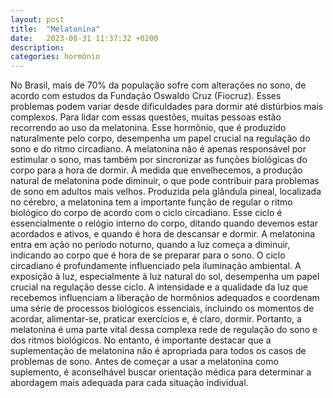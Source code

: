 ```yaml
---
layout: post
title:  "Melatonina"
date:   2023-08-31 11:37:32 +0200
description: 
categories: hormônio
---
```

No Brasil, mais de 70% da população sofre com alterações no sono, de acordo com estudos da Fundação Oswaldo Cruz (Fiocruz). Esses problemas podem variar desde dificuldades para dormir até distúrbios mais complexos. Para lidar com essas questões, muitas pessoas estão recorrendo ao uso da melatonina. Esse hormônio, que é produzido naturalmente pelo corpo, desempenha um papel crucial na regulação do sono e do ritmo circadiano.
A melatonina não é apenas responsável por estimular o sono, mas também por sincronizar as funções biológicas do corpo para a hora de dormir. À medida que envelhecemos, a produção natural de melatonina pode diminuir, o que pode contribuir para problemas de sono em adultos mais velhos.
Produzida pela glândula pineal, localizada no cérebro, a melatonina tem a importante função de regular o ritmo biológico do corpo de acordo com o ciclo circadiano. Esse ciclo é essencialmente o relógio interno do corpo, ditando quando devemos estar acordados e ativos, e quando é hora de descansar e dormir. A melatonina entra em ação no período noturno, quando a luz começa a diminuir, indicando ao corpo que é hora de se preparar para o sono.
O ciclo circadiano é profundamente influenciado pela iluminação ambiental. A exposição à luz, especialmente à luz natural do sol, desempenha um papel crucial na regulação desse ciclo. A intensidade e a qualidade da luz que recebemos influenciam a liberação de hormônios adequados e coordenam uma série de processos biológicos essenciais, incluindo os momentos de acordar, alimentar-se, praticar exercícios e, é claro, dormir.
Portanto, a melatonina é uma parte vital dessa complexa rede de regulação do sono e dos ritmos biológicos. No entanto, é importante destacar que a suplementação de melatonina não é apropriada para todos os casos de problemas de sono. Antes de começar a usar a melatonina como suplemento, é aconselhável buscar orientação médica para determinar a abordagem mais adequada para cada situação individual.

